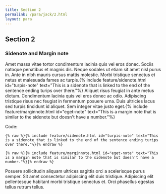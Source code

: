```yaml
---
title: Section 2
permalink: /para/jack/2.html
layout: para
---
```


## Section 2

### Sidenote and Margin note

Amet massa vitae tortor condimentum lacinia quis vel eros donec. Sociis natoque penatibus et magnis dis. Neque sodales ut etiam sit amet nisl purus in. Ante in nibh mauris cursus mattis molestie. Morbi tristique senectus et netus et malesuada fames ac turpis.{% include feature/sidenote.html id="turpis-note" text="This is a sidenote that is linked to the end of the sentence ending turips over there."%} Aliquet risus feugiat in ante metus dictum. Condimentum lacinia quis vel eros donec ac odio. Adipiscing tristique risus nec feugiat in fermentum posuere urna. Duis ultricies lacus sed turpis tincidunt id aliquet. Sem integer vitae justo eget.{% include feature/marginnote.html id="eget-note" text="This is a margin note that is similar to the sidenote but doesn't have a number."%}


Code: 

```{% raw %}{% include feature/sidenote.html id="turpis-note" text="This is a sidenote that is linked to the end of the sentence ending turips over there."%}{% endraw %} ```

```{% raw %}{% include feature/marginnote.html id="eget-note" text="This is a margin note that is similar to the sidenote but doesn't have a number."%}{% endraw %} ```

Posuere sollicitudin aliquam ultrices sagittis orci a scelerisque purus semper. Sit amet consectetur adipiscing elit duis tristique. Adipiscing elit pellentesque habitant morbi tristique senectus et. Orci phasellus egestas tellus rutrum tellus. 